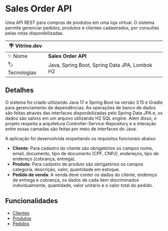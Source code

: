 # Sales Order API

Uma API REST para compras de produtos em uma loja virtual. O sistema permite gerenciar pedidos, produtos e clientes
cadastrados, por consultas pelas rotas disponibilizadas.

| :placard: Vitrine.dev |                                               |
|-----------------------|-----------------------------------------------|
| :sparkles: Nome       | **Sales Order API**                           |
| :label: Tecnologias   | Java, Spring Boot, Spring Data JPA, Lombok H2 |

## Detalhes
O sistema foi criado utilizando Java 17 e Spring Boot na versão 3.15 e Gradle para gerenciamento de dependências. 
As operações de banco de dados são feitas através das interfaces disponibilizadas pelo Spring Data JPA e, os dados são
salvos em um arquivo utilizando H2 SQL _engine_. Além disso, o projeto respeita a arquitetura Controller-Service-Repository
e a interação entre essas camadas são feitas por meio de interfaces do Java.

A aplicação foi desenvolvida respeitando os requisitos funcionais abaixo:
- **Cliente**: Para cadastro do cliente são obrigatórios os campos nome, email, documento, tipo de documento (CPF, CNPJ),
endereços, tipo de endereço (cobrança, entrega).
- **Produto**: Para cadastro de produto são obrigatórios os campos categoria, descrição, valor, quantidade em estoque.
- **Pedido de venda**: A venda deve conter os dados do cliente, endereço de entrega e cobrança, os dados de cada item discriminados
individualmente, quantidade, valor unitário e o valor total do pedido.

## Funcionalidades
 - [Clientes](users.md)
 - [Produtos](products.md)
 - [Pedidos]()
